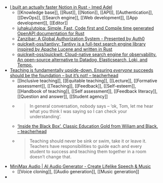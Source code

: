 - [I built an actually faster Notion in Rust - Imed Adel](https://imedadel.com/outcrop/)
	- [[Knowledge base]], [[Rust]], [[Notion]], [[API]], [[Authentication]], [[DevOps]], [[Search engine]], [[Web development]], [[App development]], [[Editor]]
	- [juhaku/utoipa: Simple, Fast, Code first and Compile time generated OpenAPI documentation for Rust](https://github.com/juhaku/utoipa)
	- [Zanzibar: A Global Authorization System - Presented by Auth0](https://www.zanzibar.academy/)
	- [quickwit-oss/tantivy: Tantivy is a full-text search engine library inspired by Apache Lucene and written in Rust](https://github.com/quickwit-oss/tantivy)
	- [quickwit-oss/quickwit: Cloud-native search engine for observability. An open-source alternative to Datadog, Elasticsearch, Loki, and Tempo.](https://github.com/quickwit-oss/quickwit)
- [Teaching is fundamentally upside-down. Ensuring *everyone* succeeds should be the foundation – but it’s not! – teacherhead](https://teacherhead.com/2025/10/28/teaching-is-fundamentally-upside-down-ensuring-everyone-succeeds-should-be-the-foundation-but-its-not/)
	- [[Inclusive teaching]], [[Equitable teaching]], [[Lecture]], [[Formative assessment]], [[Teaching]], [[Feedback]], [[Self-esteem]], [[Handbook of teaching]], [[Self assessment]], [[Feedback literacy]], [[Question and answer]], [[Student agency]]
	- >In general conversation, nobody says – ‘ok, Tom, let me hear what you think I was saying so I can check your understanding’.
	- [‘Inside the Black Box’. Classic Education Gold from Wiliam and Black. – teacherhead](https://teacherhead.com/2021/09/26/inside-the-black-box-classic-education-gold-from-wiliam-and-black/)
	- >Teaching should never be sink or swim, take it or leave it. Teachers have responsibilities to guide each and every student to success and teaching them together in a room doesn’t change that.
- [MiniMax Audio | AI Audio Generator - Create Lifelike Speech & Music](https://www.minimax.io/audio)
	- [[Voice cloning]], [[Audio generation]], [[Music generation]]
-